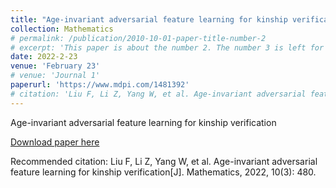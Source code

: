 ```yaml
---
title: "Age-invariant adversarial feature learning for kinship verification"
collection: Mathematics
# permalink: /publication/2010-10-01-paper-title-number-2
# excerpt: 'This paper is about the number 2. The number 3 is left for future work.'
date: 2022-2-23
venue: 'February 23'
# venue: 'Journal 1'
paperurl: 'https://www.mdpi.com/1481392'
# citation: 'Liu F, Li Z, Yang W, et al. Age-invariant adversarial feature learning for kinship verification[J]. Mathematics, 2022, 10(3): 480.'
---
```

Age-invariant adversarial feature learning for kinship verification

[Download paper here](http://academicpages.github.io/files/paper2.pdf)

Recommended citation: Liu F, Li Z, Yang W, et al. Age-invariant adversarial feature learning for kinship verification[J]. Mathematics, 2022, 10(3): 480.
